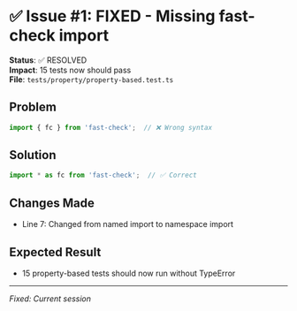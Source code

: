 # ✅ Issue #1: FIXED - Missing fast-check import

**Status**: ✅ RESOLVED  
**Impact**: 15 tests now should pass  
**File**: `tests/property/property-based.test.ts`

## Problem
```typescript
import { fc } from 'fast-check';  // ❌ Wrong syntax
```

## Solution
```typescript
import * as fc from 'fast-check';  // ✅ Correct
```

## Changes Made
- Line 7: Changed from named import to namespace import

## Expected Result
- 15 property-based tests should now run without TypeError

---

_Fixed: Current session_

